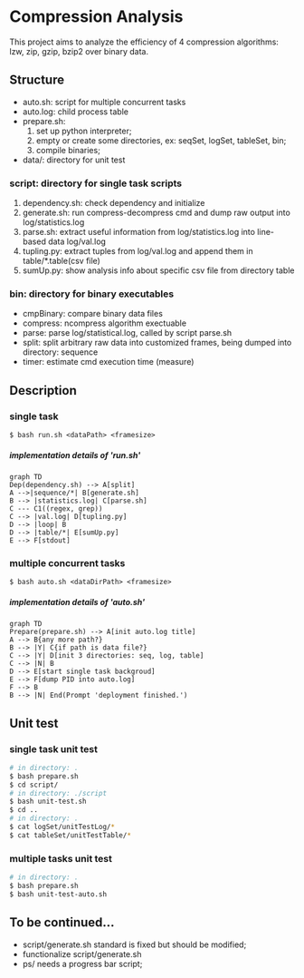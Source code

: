 # Compression Analysis
This project aims to analyze the efficiency of 4 compression algorithms: lzw, zip, gzip, bzip2 over binary data.


## Structure
* auto.sh: script for multiple concurrent tasks
* auto.log: child process table
* prepare.sh:
	1) set up python interpreter;
	2) empty or create some directories, ex: seqSet, logSet, tableSet, bin;
	3) compile binaries;
* data/: directory for unit test

### script: directory for single task scripts
1. dependency.sh: check dependency and initialize  
2. generate.sh: run compress-decompress cmd and dump raw output into log/statistics.log  
3. parse.sh: extract useful information from log/statistics.log into line-based data log/val.log  
4. tupling.py: extract tuples from log/val.log and append them in table/\*.table(csv file)  
5. sumUp.py: show analysis info about specific csv file from directory table  

### bin: directory for binary executables
* cmpBinary: compare binary data files
* compress: ncompress algorithm exectuable
* parse: parse log/statistical.log, called by script parse.sh
* split: split arbitrary raw data into customized frames, being dumped into directory: sequence
* timer: estimate cmd execution time (measure)




## Description
### single task
`$ bash run.sh <dataPath> <framesize>`
##### implementation details of 'run.sh'
```mermaid
graph TD
Dep(dependency.sh) --> A[split]
A -->|sequence/*| B[generate.sh]
B --> |statistics.log| C[parse.sh]
C --- C1((regex, grep))
C --> |val.log| D[tupling.py]
D --> |loop| B
D --> |table/*| E[sumUp.py]
E --> F[stdout]
```

### multiple concurrent tasks
`$ bash auto.sh <dataDirPath> <framesize>`
##### implementation details of 'auto.sh'
```mermaid
graph TD
Prepare(prepare.sh) --> A[init auto.log title]
A --> B{any more path?} 
B --> |Y| C{if path is data file?}
C --> |Y| D[init 3 directories: seq, log, table]
C --> |N| B
D --> E[start single task backgroud]
E --> F[dump PID into auto.log]
F --> B
B --> |N| End(Prompt 'deployment finished.')
```


## Unit test
### single task unit test
```bash
# in directory: .
$ bash prepare.sh
$ cd script/
# in directory: ./script
$ bash unit-test.sh
$ cd ..
# in directory: .
$ cat logSet/unitTestLog/*
$ cat tableSet/unitTestTable/*
```

### multiple tasks unit test 
```bash
# in directory: .
$ bash prepare.sh
$ bash unit-test-auto.sh
```





## To be continued...
+ script/generate.sh standard is fixed but should be modified;
+ functionalize script/generate.sh
+ ps/ needs a progress bar script;
